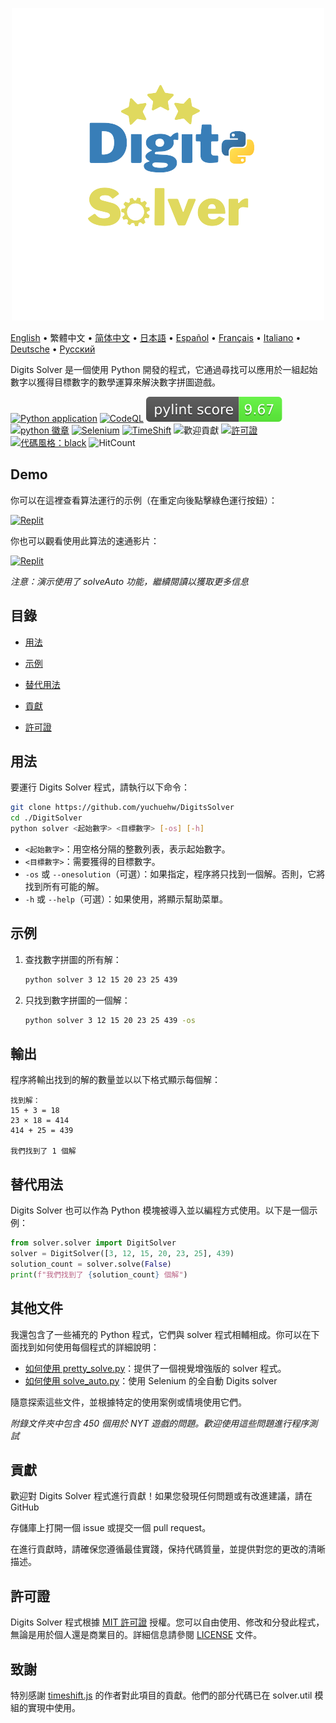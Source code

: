 <p align="center">
    <picture>
      <img 
        src="new_logo.png" 
        alt="VueTube 圖示"
        width="500"
       />
    </picture>
<p>
    
[English](README.md)
 • 繁體中文
 • [简体中文](README_zh-CN.md)
 • [日本語](README_ja.md)
 • [Español](README_es.md)
 • [Français](README_fr.md)
 • [Italiano](README_it.md)
 • [Deutsche](README_de.md)
 • [Русский](README_ru.md)

Digits Solver 是一個使用 Python 開發的程式，它通過尋找可以應用於一組起始數字以獲得目標數字的數學運算來解決數字拼圖遊戲。

[![Python application](https://github.com/yuchuehw/DigitsSolver/actions/workflows/python-app.yml/badge.svg)](https://github.com/yuchuehw/DigitsSolver/actions/workflows/python-app.yml)
[![CodeQL](https://github.com/yuchuehw/DigitsSolver/actions/workflows/github-code-scanning/codeql/badge.svg)](https://github.com/yuchuehw/DigitsSolver/actions/workflows/github-code-scanning/codeql)
[![PyLint 分數](https://raw.githubusercontent.com/yuchuehw/DigitsSolver/main/pylint_badge.svg)](pylint.out)
<br>
[![python 徽章](https://img.shields.io/badge/Python-3776AB?style=flat&for-the-badge&logo=python&logoColor=white)](https://www.python.org/)
[![Selenium](https://img.shields.io/badge/Selenium-grey.svg?style=flat&logo=selenium)](https://www.selenium.dev/)
[![TimeShift](https://img.shields.io/badge/TimeShift.js-grey.svg?style=flat&logo=javascript)](https://github.com/plaa/TimeShift-js)
![歡迎貢獻](https://img.shields.io/badge/contributions-welcome-brightgreen.svg?style=flat&color=pink)
[![許可證](https://img.shields.io/github/license/yuchuehw/DigitsSolver?style=flat&color=yellow)](LICENSE.md)
[![代碼風格：black](https://img.shields.io/badge/code%20style-black-000000.svg)](https://github.com/psf/black)
![HitCount](https://hits.dwyl.com/yuchuehw/DigitsSolver.svg?style=flat)

## Demo
你可以在這裡查看算法運行的示例（在重定向後點擊綠色運行按鈕）：

[![Replit](https://img.shields.io/badge/DEMO-REPL.IT-purple.svg?style=flat&logo=replit)](https://replit.com/@yuchuehw/DigitsSolver)

你也可以觀看使用此算法的速通影片：

[![Replit](https://img.shields.io/badge/DEMO-YOUTUBE-purple.svg?style=flat&logo=youtube)](https://www.youtube.com/watch?v=se2OdZnEHHA)

*注意：演示使用了 solveAuto 功能，繼續閱讀以獲取更多信息*

## 目錄
- [用法](#用法)
- [示例](#示例)
- [替代用法](#替代用法)
- [貢獻](#貢獻)


- [許可證](#許可證)


## 用法

要運行 Digits Solver 程式，請執行以下命令：

```bash
git clone https://github.com/yuchuehw/DigitsSolver
cd ./DigitSolver
python solver <起始數字> <目標數字> [-os] [-h]
```

- `<起始數字>`：用空格分隔的整數列表，表示起始數字。
- `<目標數字>`：需要獲得的目標數字。
- `-os` 或 `--onesolution`（可選）：如果指定，程序將只找到一個解。否則，它將找到所有可能的解。
- `-h` 或 `--help`（可選）：如果使用，將顯示幫助菜單。

## 示例

1. 查找數字拼圖的所有解：
   ```bash
   python solver 3 12 15 20 23 25 439
   ```

2. 只找到數字拼圖的一個解：
   ```bash
   python solver 3 12 15 20 23 25 439 -os
   ```

## 輸出

程序將輸出找到的解的數量並以以下格式顯示每個解：

```
找到解：
15 + 3 = 18
23 × 18 = 414
414 + 25 = 439

我們找到了 1 個解
```

## 替代用法
Digits Solver 也可以作為 Python 模塊被導入並以編程方式使用。以下是一個示例：

```python
from solver.solver import DigitSolver
solver = DigitSolver([3, 12, 15, 20, 23, 25], 439)
solution_count = solver.solve(False)
print(f"我們找到了 {solution_count} 個解")
```
## 其他文件

我還包含了一些補充的 Python 程式，它們與 solver 程式相輔相成。你可以在下面找到如何使用每個程式的詳細說明：

- [如何使用 pretty_solve.py](reference/prettySolve.md)：提供了一個視覺增強版的 solver 程式。
- [如何使用 solve_auto.py](reference/solveAuto.md)：使用 Selenium 的全自動 Digits solver

隨意探索這些文件，並根據特定的使用案例或情境使用它們。

*附錄文件夾中包含 450 個用於 NYT 遊戲的問題。歡迎使用這些問題進行程序測試*

## 貢獻

歡迎對 Digits Solver 程式進行貢獻！如果您發現任何問題或有改進建議，請在 GitHub

 存儲庫上打開一個 issue 或提交一個 pull request。

在進行貢獻時，請確保您遵循最佳實踐，保持代碼質量，並提供對您的更改的清晰描述。


## 許可證

Digits Solver 程式根據 [MIT 許可證](https://choosealicense.com/licenses/mit/) 授權。您可以自由使用、修改和分發此程式，無論是用於個人還是商業目的。詳細信息請參閱 [LICENSE](LICENSE.md) 文件。

## 致謝

特別感謝 [timeshift.js](https://github.com/plaa/TimeShift-js) 的作者對此項目的貢獻。他們的部分代碼已在 solver.util 模組的實現中使用。

